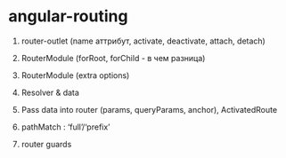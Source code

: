 # angular-routing

1. router-outlet (name аттрибут, activate, deactivate, attach, detach)

2. RouterModule (forRoot, forChild - в чем разница)

3. RouterModule (extra options)

4. Resolver & data

5. Pass data into router (params, queryParams, anchor), ActivatedRoute

6. pathMatch : ‘full’/‘prefix’

7. router guards
